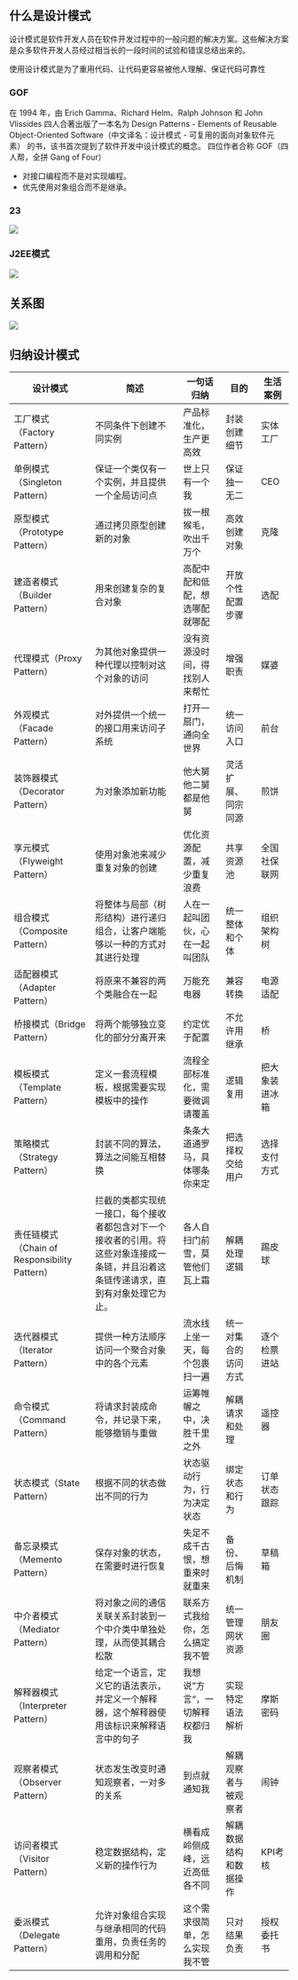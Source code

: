 ## 什么是设计模式

设计模式是软件开发人员在软件开发过程中的一般问题的解决方案。这些解决方案是众多软件开发人员经过相当长的一段时间的试验和错误总结出来的。

使用设计模式是为了重用代码、让代码更容易被他人理解、保证代码可靠性

### GOF

在 1994 年，由 Erich Gamma、Richard Helm、Ralph Johnson 和 John Vlissides 四人合著出版了一本名为 Design Patterns - Elements of Reusable Object-Oriented Software（中文译名：设计模式 - 可复用的面向对象软件元素） 的书，该书首次提到了软件开发中设计模式的概念。
四位作者合称 GOF（四人帮，全拼 Gang of Four）

* 对接口编程而不是对实现编程。
* 优先使用对象组合而不是继承。

### 23

![](../resources/pattern/gof.png)

### J2EE模式

![](../resources/pattern/j2ee.png)

## 关系图

![](../resources/pattern/the-relationship-between-design-patterns.jpg)


## 归纳设计模式

| 设计模式  | 简述  | 一句话归纳  | 目的         | 生活案例       |
| -- | -- | -- | -- | -- |
 | 工厂模式（Factory Pattern）                                  | 不同条件下创建不同实例                                     | 产品标准化，生产更高效         | 封装创建细节 | 实体工厂       |
| 单例模式（Singleton Pattern）                 | 保证一个类仅有一个实例，并且提供一个全局访问点               | 世上只有一个我                                             | 保证独一无二                   | CEO          |                |
| 原型模式（Prototype Pattern）                 | 通过拷贝原型创建新的对象                                     | 拔一根猴毛，吹出千万个                                     | 高效创建对象                   | 克隆         |                |
| 建造者模式（Builder Pattern）                 | 用来创建复杂的复合对象                                       | 高配中配和低配，想选哪配就哪配                             | 开放个性配置步骤               | 选配         |                |
| 代理模式（Proxy Pattern）                                    | 为其他对象提供一种代理以控制对这个对象的访问               | 没有资源没时间，得找别人来帮忙 | 增强职责     | 媒婆           |
| 外观模式（Facade Pattern）                    | 对外提供一个统一的接口用来访问子系统                         | 打开一扇门，通向全世界                                     | 统一访问入口                   | 前台         |                |
| 装饰器模式（Decorator Pattern）               | 为对象添加新功能                                             | 他大舅他二舅都是他舅                                       | 灵活扩展、同宗同源             | 煎饼         |                |
| 享元模式（Flyweight Pattern）                 | 使用对象池来减少重复对象的创建                               | 优化资源配置，减少重复浪费                                 | 共享资源池                     | 全国社保联网 |                |
| 组合模式（Composite Pattern）                 | 将整体与局部（树形结构）进行递归组合，让客户端能够以一种的方式对其进行处理 | 人在一起叫团伙，心在一起叫团队                             | 统一整体和个体                 | 组织架构树   |                |
| 适配器模式（Adapter Pattern）                 | 将原来不兼容的两个类融合在一起                               | 万能充电器                                                 | 兼容转换                       | 电源适配     |                |
| 桥接模式（Bridge Pattern）                    | 将两个能够独立变化的部分分离开来                             | 约定优于配置                                               | 不允许用继承                   | 桥           |                |
| 模板模式（Template Pattern）                                 | 定义一套流程模板，根据需要实现模板中的操作                 | 流程全部标准化，需要微调请覆盖 | 逻辑复用     | 把大象装进冰箱 |
| 策略模式（Strategy Pattern）                  | 封装不同的算法，算法之间能互相替换                           | 条条大道通罗马，具体哪条你来定                             | 把选择权交给用户               | 选择支付方式 |                |
| 责任链模式（Chain of Responsibility Pattern） | 拦截的类都实现统一接口，每个接收者都包含对下一个接收者的引用。将这些对象连接成一条链，并且沿着这条链传递请求，直到有对象处理它为止。 | 各人自扫门前雪，莫管他们瓦上霜                             | 解耦处理逻辑                   | 踢皮球       |                |
| 迭代器模式（Iterator Pattern）                | 提供一种方法顺序访问一个聚合对象中的各个元素                 | 流水线上坐一天，每个包裹扫一遍                             | 统一对集合的访问方式           | 逐个检票进站 |                |
| 命令模式（Command Pattern）                   | 将请求封装成命令，并记录下来，能够撤销与重做                 | 运筹帷幄之中，决胜千里之外                                 | 解耦请求和处理                 | 遥控器       |                |
| 状态模式（State Pattern）                     | 根据不同的状态做出不同的行为                                 | 状态驱动行为，行为决定状态                                 | 绑定状态和行为                 | 订单状态跟踪 |                |
| 备忘录模式（Memento Pattern）                 | 保存对象的状态，在需要时进行恢复                             | 失足不成千古恨，想重来时就重来                             | 备份、后悔机制                 | 草稿箱       |                |
| 中介者模式（Mediator Pattern）                | 将对象之间的通信关联关系封装到一个中介类中单独处理，从而使其耦合松散 | 联系方式我给你，怎么搞定我不管                             | 统一管理网状资源               | 朋友圈       |                |
| 解释器模式（Interpreter Pattern）             | 给定一个语言，定义它的语法表示，并定义一个解释器，这个解释器使用该标识来解释语言中的句子 | 我想说”方言“，一切解释权都归我                             | 实现特定语法解析               | 摩斯密码     |                |
| 观察者模式（Observer Pattern）                | 状态发生改变时通知观察者，一对多的关系                       | 到点就通知我                                               | 解耦观察者与被观察者           | 闹钟         |                |
| 访问者模式（Visitor Pattern）                 | 稳定数据结构，定义新的操作行为                               | 横看成岭侧成峰，远近高低各不同                             | 解耦数据结构和数据操作         | KPI考核      |                |
| 委派模式（Delegate Pattern）                                 | 允许对象组合实现与继承相同的代码重用，负责任务的调用和分配 | 这个需求很简单，怎么实现我不管 | 只对结果负责 | 授权委托书     |